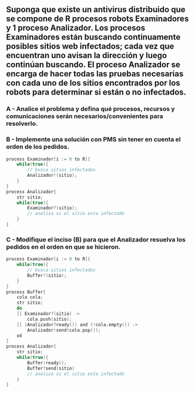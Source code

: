 ## Suponga que existe un antivirus distribuido que se compone de R procesos robots Examinadores y 1 proceso Analizador. Los procesos Examinadores están buscando continuamente posibles sitios web infectados; cada vez que encuentran uno avisan la dirección y luego continúan buscando. El proceso Analizador se encarga de hacer todas las pruebas necesarias con cada uno de los sitios encontrados por los robots para determinar si están o no infectados.

### A - Analice el problema y defina qué procesos, recursos y comunicaciones serán necesarios/convenientes para resolverlo.

### B - Implemente una solución con PMS sin tener en cuenta el orden de los pedidos.
```c
process Examinador[i := 0 to R]{
    while(true){
        // busca sitios infectados
        Analizador!(sitio);
    }
}
process Analizador{
    str sitio;
    while(true){
        Examinador?(sitio);
        // analiza si el sitio esta infectado
    }
}
```

### C - Modifique el inciso (B) para que el Analizador resuelva los pedidos en el orden en que se hicieron.
```c
process Examinador[i := 0 to R]{
    while(true){
        // busca sitios infectados
        Buffer!(sitio);
    }
}
process Buffer{
    cola cola;
    str sitio;
    do
    [] Examinador?(sitio) ->
        cola.push(sitio);
    [] (Analizador?ready()) and (!cola.empty()) ->
        Analizador!send(cola.pop());
    od
}
process Analizador{
    str sitio;
    while(true){
        Buffer!ready();
        Buffer?send(sitio)
        // analiza si el sitio esta infectado
    }
}
```